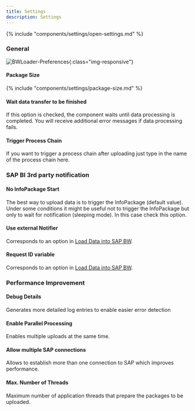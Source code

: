 ```yaml
---
title: Settings
description: Settings
---
```



{% include "components/settings/open-settings.md"  %}


### General

![BWLoader-Preferences](../../assets/images/documentation/components/bwloader/settings.png){:class="img-responsive"}

#### Package Size
{% include "components/settings/package-size.md"  %}

#### Wait data transfer to be finished
If this option is checked, the component waits until data processing is completed. You will receive additional error messages if data processing fails.

#### Trigger Process Chain
If you want to trigger a process chain after uploading just type in the name of the process chain here.

### SAP BI 3rd party notification

#### No InfoPackage Start
The best way to upload data is to trigger the InfoPackage (default value). Under some conditions it might be useful not to trigger the InfoPackage but only to wait for notification (sleeping mode). In this case check this option.

#### Use external Notifier
Corresponds to an option in [Load Data into SAP BW](index.md/#load-data-into-sap-bw).

#### Request ID variable
Corresponds to an option in [Load Data into SAP BW](index.md/#load-data-into-sap-bw).

### Performance Improvement
#### Debug Details
Generates more detailed log entries to enable easier error detection

#### Enable Parallel Processing
Enables multiple uploads at the same time.

#### Allow multiple SAP connections
Allows to establish more than one connection to SAP which improves performance.

#### Max. Number of Threads
Maximum number of application threads that prepare the packages to be uploaded.


